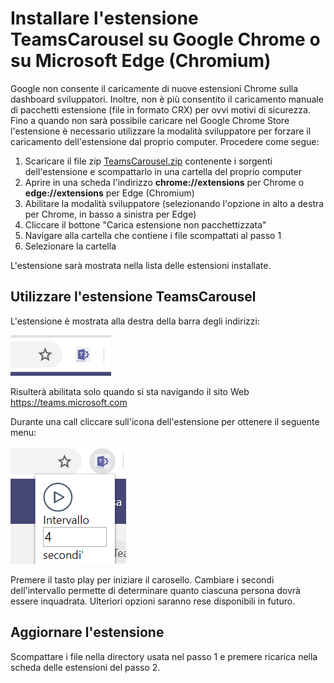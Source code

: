 # Installare l'estensione TeamsCarousel su Google Chrome o su Microsoft Edge (Chromium)

Google non consente il caricamente di nuove estensioni Chrome sulla dashboard sviluppatori. Inoltre, non è più consentito il caricamento manuale di pacchetti estensione (file in formato CRX) per ovvi motivi di sicurezza. Fino a quando non sarà possibile caricare nel Google Chrome Store l'estensione è necessario utilizzare la modalità sviluppatore per forzare il caricamento dell'estensione dal proprio computer. Procedere come segue:    

1. Scaricare il file zip [TeamsCarousel.zip](https://github.com/Unipisa/TeamsCarousel/raw/master/packages/TeamsCarousel.zip) contenente i sorgenti dell'estensione e scompattarlo in una cartella del proprio computer
2. Aprire in una scheda l'indirizzo **chrome://extensions** per Chrome o **edge://extensions** per Edge (Chromium)
3. Abilitare la modalità sviluppatore (selezionando l'opzione in alto a destra per Chrome, in basso a sinistra per Edge)
4. Cliccare il bottone "Carica estensione non pacchettizzata"
5. Navigare alla cartella che contiene i file scompattati al passo 1
6. Selezionare la cartella

L'estensione sarà mostrata nella lista delle estensioni installate.

## Utilizzare l'estensione TeamsCarousel

L'estensione è mostrata alla destra della barra degli indirizzi:

![Image](https://github.com/Unipisa/TeamsCarousel/raw/master/img/img1.png)

Risulterà abilitata solo quando si sta navigando il sito Web https://teams.microsoft.com

Durante una call cliccare sull'icona dell'estensione per ottenere il seguente menu:

![Image](https://github.com/Unipisa/TeamsCarousel/raw/master/img/img2.png)

Premere il tasto play per iniziare il carosello. Cambiare i secondi dell'intervallo permette di determinare quanto ciascuna persona dovrà essere inquadrata. Ulteriori opzioni saranno rese disponibili in futuro.

## Aggiornare l'estensione

Scompattare i file nella directory usata nel passo 1 e premere ricarica nella scheda delle estensioni del passo 2.
